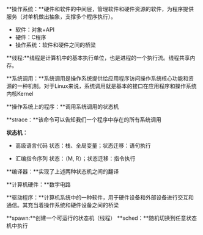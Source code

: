 **操作系统：**硬件和软件的中间层，管理软件和硬件资源的软件，为程序提供服务（对单机做出抽象，支撑多个程序执行）。
+ 软件：对象+API
+ 硬件：C程序
+ 操作系统：软件和硬件之间的桥梁

**线程:**线程是计算机中的基本执行单位，也是进程的一个执行流。线程共享内存。

**系统调用：**系统调用是操作系统提供给应用程序访问操作系统核心功能和资源的一种机制。对于Linux来说，系统调用就是基本的接口在应用程序和操作系统内核Kernel

**操作系统上的程序：**调用系统调用的状态机

**strace：**该命令可以告知我们一个程序中存在的所有系统调用

**状态机：**
+ 高级语言代码
    状态：栈、全局变量；状态迁移：语句执行

+ 汇编指令序列
    状态：（M, R）；状态迁移：指令执行

**编译器：**实现了上述两种状态机之间的翻译

**计算机硬件：**数字电路

**驱动程序：**计算机系统中的一种软件，用于硬件设备和外部设备进行交互和通信。其充当着操作系统和硬件设备之间的桥梁

**spawn:**创建一个可运行的状态机（线程）
**sched：**随机切换到任意状态机中执行
